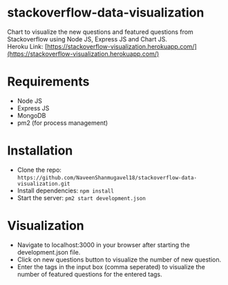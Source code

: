 # stackoverflow-data-visualization
Chart to visualize the new questions and featured questions from Stackoverflow using Node JS, Express JS and Chart JS.<br/>
Heroku Link: [https://stackoverflow-visualization.herokuapp.com/](https://stackoverflow-visualization.herokuapp.com/)

# Requirements
- Node JS
- Express JS
- MongoDB
- pm2 (for process management)


# Installation
- Clone the repo: `https://github.com/NaveenShanmugavel18/stackoverflow-data-visualization.git`
- Install dependencies: `npm install`
- Start the server: `pm2 start development.json`

# Visualization
- Navigate to localhost:3000 in your browser after starting the development.json file.
- Click on new questions button to visualize the number of new question.
- Enter the tags in the input box (comma seperated) to visualize the number of  featured questions for the entered tags.
